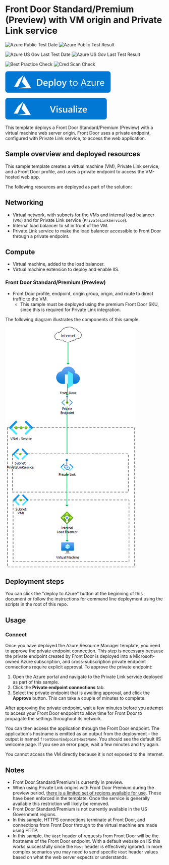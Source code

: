 # Front Door Standard/Premium (Preview) with VM origin and Private Link service

![Azure Public Test Date](https://azurequickstartsservice.blob.core.windows.net/badges/quickstarts/microsoft.network/front-door-premium-vm-private-link/PublicLastTestDate.svg)
![Azure Public Test Result](https://azurequickstartsservice.blob.core.windows.net/badges/quickstarts/microsoft.network/front-door-premium-vm-private-link/PublicDeployment.svg)

![Azure US Gov Last Test Date](https://azurequickstartsservice.blob.core.windows.net/badges/quickstarts/microsoft.network/front-door-premium-vm-private-link/FairfaxLastTestDate.svg)
![Azure US Gov Last Test Result](https://azurequickstartsservice.blob.core.windows.net/badges/quickstarts/microsoft.network/front-door-premium-vm-private-link/FairfaxDeployment.svg)

![Best Practice Check](https://azurequickstartsservice.blob.core.windows.net/badges/quickstarts/microsoft.network/front-door-premium-vm-private-link/BestPracticeResult.svg)
![Cred Scan Check](https://azurequickstartsservice.blob.core.windows.net/badges/quickstarts/microsoft.network/front-door-premium-vm-private-link/CredScanResult.svg)

[![Deploy To Azure](https://raw.githubusercontent.com/Azure/azure-quickstart-templates/master/1-CONTRIBUTION-GUIDE/images/deploytoazure.svg?sanitize=true)](https://portal.azure.com/#create/Microsoft.Template/uri/https%3A%2F%2Fraw.githubusercontent.com%2FAzure%2Fazure-quickstart-templates%2Fmaster%2Fquickstarts%2Fmicrosoft.network%2Ffront-door-premium-vm-private-link%2Fazuredeploy.json)

[![Visualize](https://raw.githubusercontent.com/Azure/azure-quickstart-templates/master/1-CONTRIBUTION-GUIDE/images/visualizebutton.svg?sanitize=true)](http://armviz.io/#/?load=https%3A%2F%2Fraw.githubusercontent.com%2FAzure%2Fazure-quickstart-templates%2Fmaster%2Fquickstarts%2Fmicrosoft.network%2Ffront-door-premium-vm-private-link%2Fazuredeploy.json)    

This template deploys a Front Door Standard/Premium (Preview) with a virtual machine web server origin. Front Door uses a private endpoint, configured with Private Link service, to access the web application.

## Sample overview and deployed resources

This sample template creates a virtual machine (VM), Private Link service, and a Front Door profile, and uses a private endpoint to access the VM-hosted web app.

The following resources are deployed as part of the solution:

## Networking
- Virtual network, with subnets for the VMs and internal load balancer (`VMs`) and for Private Link service (`PrivateLinkService`).
- Internal load balancer to sit in front of the VM.
- Private Link service to make the load balancer accessible to Front Door through a private endpoint.

## Compute
- Virtual machine, added to the load balancer.
- Virtual machine extension to deploy and enable IIS.

### Front Door Standard/Premium (Preview)
- Front Door profile, endpoint, origin group, origin, and route to direct traffic to the VM.
  - This sample must be deployed using the premium Front Door SKU, since this is required for Private Link integration.

The following diagram illustrates the components of this sample.

![Architecture diagram showing traffic flowing through to the VM via Private Link service.](images/diagram.png)

## Deployment steps

You can click the "deploy to Azure" button at the beginning of this document or follow the instructions for command line deployment using the scripts in the root of this repo.

## Usage

### Connect

Once you have deployed the Azure Resource Manager template, you need to approve the private endpoint connection. This step is necessary because the private endpoint created by Front Door is deployed into a Microsoft-owned Azure subscription, and cross-subscription private endpoint connections require explicit approval. To approve the private endpoint:
1. Open the Azure portal and navigate to the Private Link service deployed as part of this sample.
2. Click the **Private endpoint connections** tab.
3. Select the private endpoint that is awaiting approval, and click the **Approve** button. This can take a couple of minutes to complete.

After approving the private endpoint, wait a few minutes before you attempt to access your Front Door endpoint to allow time for Front Door to propagate the settings throughout its network.

You can then access the application through the Front Door endpoint. The application's hostname is emitted as an output from the deployment - the output is named `frontDoorEndpointHostName`. You should see the default IIS welcome page. If you see an error page, wait a few minutes and try again.

You cannot access the VM directly because it is not exposed to the internet.

## Notes

- Front Door Standard/Premium is currently in preview.
- When using Private Link origins with Front Door Premium during the preview period, [there is a limited set of regions available for use](https://docs.microsoft.com/azure/frontdoor/standard-premium/concept-private-link#limitations). These have been enforced in the template. Once the service is generally available this restriction will likely be removed.
- Front Door Standard/Premium is not currently available in the US Government regions.
- In this sample, HTTPS connections terminate at Front Door, and connections from Front Door through to the virtual machine are made using HTTP.
- In this sample, the `Host` header of requests from Front Door will be the hostname of the Front Door endpoint. With a default website on IIS this works successfully since the `Host` header is effectively ignored. In more complex scenarios you may need to send specific `Host` header values based on what the web server expects or understands.

